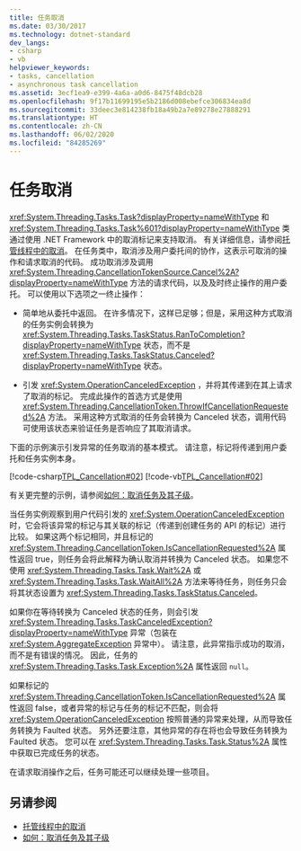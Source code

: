 ```yaml
---
title: 任务取消
ms.date: 03/30/2017
ms.technology: dotnet-standard
dev_langs:
- csharp
- vb
helpviewer_keywords:
- tasks, cancellation
- asynchronous task cancellation
ms.assetid: 3ecf1ea9-e399-4a6a-a0d6-8475f48dcb28
ms.openlocfilehash: 9f17b11699195e5b2186d008ebefce306834ea8d
ms.sourcegitcommit: 33deec3e814238fb18a49b2a7e89278e27888291
ms.translationtype: HT
ms.contentlocale: zh-CN
ms.lasthandoff: 06/02/2020
ms.locfileid: "84285269"
---
```

# <a name="task-cancellation"></a>任务取消
<xref:System.Threading.Tasks.Task?displayProperty=nameWithType> 和 <xref:System.Threading.Tasks.Task%601?displayProperty=nameWithType> 类通过使用 .NET Framework 中的取消标记来支持取消。 有关详细信息，请参阅[托管线程中的取消](../threading/cancellation-in-managed-threads.md)。 在任务类中，取消涉及用户委托间的协作，这表示可取消的操作和请求取消的代码。  成功取消涉及调用 <xref:System.Threading.CancellationTokenSource.Cancel%2A?displayProperty=nameWithType> 方法的请求代码，以及及时终止操作的用户委托。 可以使用以下选项之一终止操作：  
  
- 简单地从委托中返回。 在许多情况下，这样已足够；但是，采用这种方式取消的任务实例会转换为 <xref:System.Threading.Tasks.TaskStatus.RanToCompletion?displayProperty=nameWithType> 状态，而不是 <xref:System.Threading.Tasks.TaskStatus.Canceled?displayProperty=nameWithType> 状态。  
  
- 引发 <xref:System.OperationCanceledException> ，并将其传递到在其上请求了取消的标记。 完成此操作的首选方式是使用 <xref:System.Threading.CancellationToken.ThrowIfCancellationRequested%2A> 方法。 采用这种方式取消的任务会转换为 Canceled 状态，调用代码可使用该状态来验证任务是否响应了其取消请求。  
  
 下面的示例演示引发异常的任务取消的基本模式。 请注意，标记将传递到用户委托和任务实例本身。  
  
 [!code-csharp[TPL_Cancellation#02](../../../samples/snippets/csharp/VS_Snippets_Misc/tpl_cancellation/cs/snippet02.cs#02)]
 [!code-vb[TPL_Cancellation#02](../../../samples/snippets/visualbasic/VS_Snippets_Misc/tpl_cancellation/vb/module1.vb#02)]  
  
 有关更完整的示例，请参阅[如何：取消任务及其子级](how-to-cancel-a-task-and-its-children.md)。  
  
 当任务实例观察到用户代码引发的 <xref:System.OperationCanceledException> 时，它会将该异常的标记与其关联的标记（传递到创建任务的 API 的标记）进行比较。 如果这两个标记相同，并且标记的 <xref:System.Threading.CancellationToken.IsCancellationRequested%2A> 属性返回 true，则任务会将此解释为确认取消并转换为 Canceled 状态。 如果您不使用 <xref:System.Threading.Tasks.Task.Wait%2A> 或 <xref:System.Threading.Tasks.Task.WaitAll%2A> 方法来等待任务，则任务只会将其状态设置为 <xref:System.Threading.Tasks.TaskStatus.Canceled>。  
  
 如果你在等待转换为 Canceled 状态的任务，则会引发 <xref:System.Threading.Tasks.TaskCanceledException?displayProperty=nameWithType> 异常（包装在 <xref:System.AggregateException> 异常中）。 请注意，此异常指示成功的取消，而不是有错误的情况。 因此，任务的 <xref:System.Threading.Tasks.Task.Exception%2A> 属性返回 `null`。  
  
 如果标记的 <xref:System.Threading.CancellationToken.IsCancellationRequested%2A> 属性返回 false，或者异常的标记与任务的标记不匹配，则会将 <xref:System.OperationCanceledException> 按照普通的异常来处理，从而导致任务转换为 Faulted 状态。 另外还要注意，其他异常的存在将也会导致任务转换为 Faulted 状态。 您可以在 <xref:System.Threading.Tasks.Task.Status%2A> 属性中获取已完成任务的状态。  
  
 在请求取消操作之后，任务可能还可以继续处理一些项目。  
  
## <a name="see-also"></a>另请参阅

- [托管线程中的取消](../threading/cancellation-in-managed-threads.md)
- [如何：取消任务及其子级](how-to-cancel-a-task-and-its-children.md)
